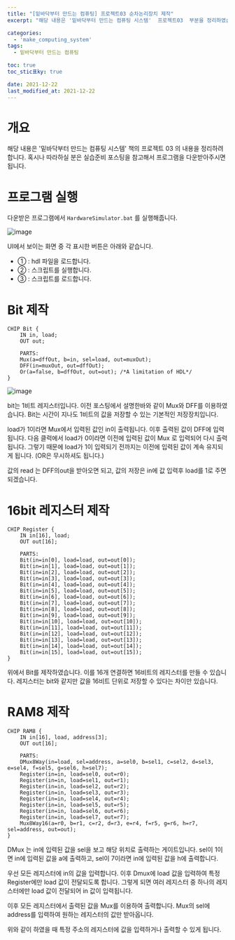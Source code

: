 ```yaml
---
title: "[밑바닥부터 만드는 컴퓨팅] 프로젝트03 순차논리장치 제작"
excerpt: "해당 내용은 '밑바닥부터 만드는 컴퓨팅 시스템'  프로젝트03  부분을 정리하였습니다. "

categories:
  - 'make_computing_system'
tags:
  - 밑바닥부터 만드는 컴퓨팅

toc: true
toc_stic표ky: true

date: 2021-12-22
last_modified_at: 2021-12-22
---
```


# 개요 

해당 내용은 '밑바닥부터 만드는 컴퓨팅 시스템' 책의 프로젝트 03 의 내용을 정리하려 합니다. 
혹시나 따라하실 분은 실습준비 포스팅을 참고해서 프로그램을 다운받아주시면 됩니다. 

# 프로그램 실행 

다운받은 프로그램에서 `HardwareSimulator.bat` 를 실행해줍니다. 

![image](https://user-images.githubusercontent.com/35713051/142761388-9d8c0dc9-0cfb-4c4e-bdde-8b2fc20c87d3.png)

UI에서 보이는 화면 중 각 표시한 버튼은 아래와 같습니다. 

* ① : hdl 파일을 로드합니다. 
* ② : 스크립트를 실행합니다. 
* ③ : 스크립트를 로드합니다. 

# Bit 제작 

```
CHIP Bit {
    IN in, load;
    OUT out;

    PARTS:
    Mux(a=dffOut, b=in, sel=load, out=muxOut);
    DFF(in=muxOut, out=dffOut);
    Or(a=false, b=dffOut, out=out); /*A limitation of HDL*/
}
```

![image](https://user-images.githubusercontent.com/35713051/147379460-0b8d4f87-6c4e-425c-bd83-840217fe5a91.png)

bit는 1비트 레지스터입니다. 
이전 포스팅에서 설명한바와 같이 Mux와 DFF를 이용하였습니다. 
Bit는 시간이 지나도 1비트의 값을 저장할 수 있는 기본적인 저장장치입니다. 

load가 1이라면 Mux에서 입력된 값인 in이 출력됩니다. 
이후 출력된 값이 DFF에 입력됩니다. 
다음 클럭에서 load가 0이라면 이전에 입력된 값이 Mux 로 입력되어 다시 출력됩니다. 
그렇기 때문에 load가 1이 입력되기 전까지는 이전에 입력된 값이 계속 유지되게 됩니다. 
(OR은 무시하셔도 됩니다.)

값의 read 는 DFF의out을 받아오면 되고, 값의 저장은 in에 값 입력후 load를 1로 주면 되겠습니다. 

# 16bit 레지스터 제작 

```
CHIP Register {
    IN in[16], load;
    OUT out[16];

    PARTS:
    Bit(in=in[0], load=load, out=out[0]);
    Bit(in=in[1], load=load, out=out[1]);
    Bit(in=in[2], load=load, out=out[2]);
    Bit(in=in[3], load=load, out=out[3]);
    Bit(in=in[4], load=load, out=out[4]);
    Bit(in=in[5], load=load, out=out[5]);
    Bit(in=in[6], load=load, out=out[6]);
    Bit(in=in[7], load=load, out=out[7]);
    Bit(in=in[8], load=load, out=out[8]);
    Bit(in=in[9], load=load, out=out[9]);
    Bit(in=in[10], load=load, out=out[10]);
    Bit(in=in[11], load=load, out=out[11]);
    Bit(in=in[12], load=load, out=out[12]);
    Bit(in=in[13], load=load, out=out[13]);
    Bit(in=in[14], load=load, out=out[14]);
    Bit(in=in[15], load=load, out=out[15]);
}
```

위에서 Bit를 제작하였습니다. 
이를 16개 연결하면 16비트의 레지스터를 만들 수 있습니다. 
레지스터는 bit와 같지만 값을 16비트 단위로 저장할 수 있다는 차이만 있습니다. 
 
# RAM8 제작


```
CHIP RAM8 {
    IN in[16], load, address[3];
    OUT out[16];

    PARTS:
    DMux8Way(in=load, sel=address, a=sel0, b=sel1, c=sel2, d=sel3, e=sel4, f=sel5, g=sel6, h=sel7);
    Register(in=in, load=sel0, out=r0);
    Register(in=in, load=sel1, out=r1);
    Register(in=in, load=sel2, out=r2);
    Register(in=in, load=sel3, out=r3);
    Register(in=in, load=sel4, out=r4);
    Register(in=in, load=sel5, out=r5);
    Register(in=in, load=sel6, out=r6);
    Register(in=in, load=sel7, out=r7);
    Mux8Way16(a=r0, b=r1, c=r2, d=r3, e=r4, f=r5, g=r6, h=r7, sel=address, out=out);
}
```

DMux 는 in에 입력된 값을 sel을 보고 해당 위치로 출력하는 게이트입니다. 
sel이 1이면 in에 입력된 값을 a에 출력하고, sel이 7이라면 in에 입력된 값을 h에 출력합니다. 

우선 모든 레지스터에 in의 값을 입력합니다.
이후 Dmux에 load 값을 입력하여 특정 Register에만 load 값이 전달되도록 합니다. 
그렇게 되면 여러 레지스터 중 하나의 레지스터에만 load 값이 전달되어 in 값이 입력됩니다. 

이후 모든 레지스터에서 출력된 값을 Mux를 이용하여 출력합니다. 
Mux의 sel에 address를 입력하여 원하는 레지스터의 값만 받아옵니다. 

위와 같이 하였을 때 특정 주소의 레지스터에 값을 입력하거나 출력할 수 있게 됩니다. 


